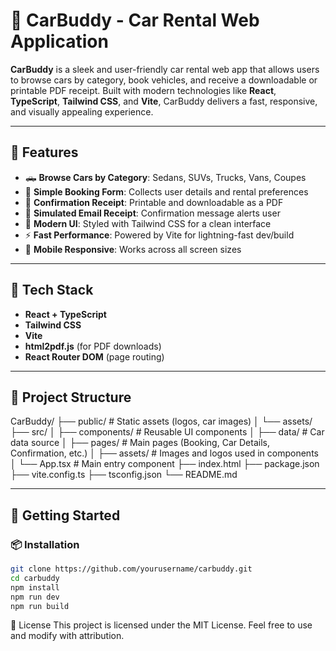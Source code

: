 # 🚗 CarBuddy - Car Rental Web Application

**CarBuddy** is a sleek and user-friendly car rental web app that allows users to browse cars by category, book vehicles, and receive a downloadable or printable PDF receipt. Built with modern technologies like **React**, **TypeScript**, **Tailwind CSS**, and **Vite**, CarBuddy delivers a fast, responsive, and visually appealing experience.

---

## 🌟 Features

- 🛻 **Browse Cars by Category**: Sedans, SUVs, Trucks, Vans, Coupes
- 📝 **Simple Booking Form**: Collects user details and rental preferences
- 📄 **Confirmation Receipt**: Printable and downloadable as a PDF
- 📧 **Simulated Email Receipt**: Confirmation message alerts user
- 🎨 **Modern UI**: Styled with Tailwind CSS for a clean interface
- ⚡ **Fast Performance**: Powered by Vite for lightning-fast dev/build
- 📱 **Mobile Responsive**: Works across all screen sizes

---

## 🧪 Tech Stack

- **React + TypeScript**
- **Tailwind CSS**
- **Vite**
- **html2pdf.js** (for PDF downloads)
- **React Router DOM** (page routing)

---

## 📁 Project Structure

CarBuddy/
├── public/ # Static assets (logos, car images)
│ └── assets/
├── src/
│ ├── components/ # Reusable UI components
│ ├── data/ # Car data source
│ ├── pages/ # Main pages (Booking, Car Details, Confirmation, etc.)
│ ├── assets/ # Images and logos used in components
│ └── App.tsx # Main entry component
├── index.html
├── package.json
├── vite.config.ts
├── tsconfig.json
└── README.md

---

## 🚀 Getting Started

### 📦 Installation

```bash
git clone https://github.com/yourusername/carbuddy.git
cd carbuddy
npm install
npm run dev
npm run build
```

📄 License
This project is licensed under the MIT License.
Feel free to use and modify with attribution.
